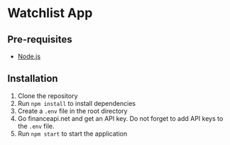 # Watchlist App

## Pre-requisites

- [Node.js](https://nodejs.org/en/)

## Installation

1. Clone the repository
2. Run `npm install` to install dependencies
3. Create a `.env` file in the root directory
4. Go financeapi.net and get an API key. Do not forget to add API keys to the `.env` file.
5. Run `npm start` to start the application
